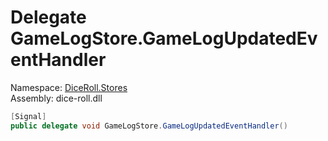 # <a id="DiceRoll_Stores_GameLogStore_GameLogUpdatedEventHandler"></a> Delegate GameLogStore.GameLogUpdatedEventHandler

Namespace: [DiceRoll.Stores](DiceRoll.Stores.md)  
Assembly: dice\-roll.dll  

```csharp
[Signal]
public delegate void GameLogStore.GameLogUpdatedEventHandler()
```

